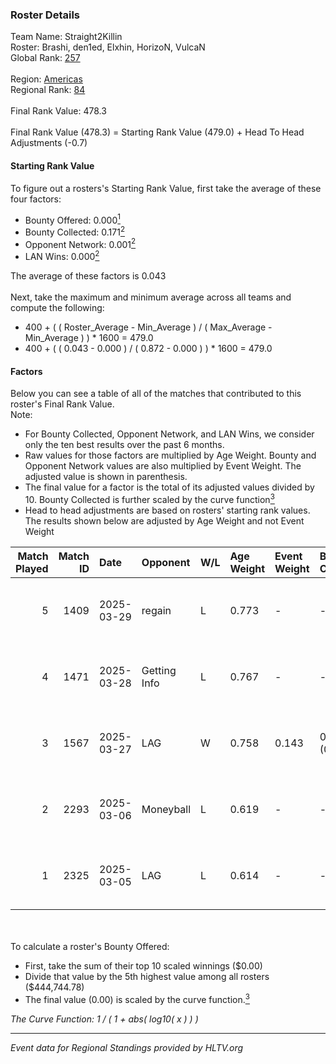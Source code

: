 ### Roster Details<br />
Team Name: Straight2Killin<br />
Roster: Brashi, den1ed, Elxhin, HorizoN, VulcaN<br />
Global Rank: [257](../../standings_global_2025_06_02.md)<br />
<br />
Region: [Americas]( ../../standings_americas_2025_06_02.md)<br />
Regional Rank: [84]( ../../standings_americas_2025_06_02.md)<br />
<br />
Final Rank Value:  478.3<br />
<br />
Final Rank Value (478.3) = Starting Rank Value (479.0) + Head To Head Adjustments (-0.7)<br />

#### Starting Rank Value<br />
To figure out a rosters's Starting Rank Value, first take the average of these four factors:<br />
- Bounty Offered: 0.000[<sup>1</sup>](#table2)
- Bounty Collected: 0.171[<sup>2</sup>](#table1)
- Opponent Network: 0.001[<sup>2</sup>](#table1)
- LAN Wins: 0.000[<sup>2</sup>](#table1)

The average of these factors is 0.043<br />
<br />
Next, take the maximum and minimum average across all teams and compute the following:<br />
- 400 + ( ( Roster_Average - Min_Average ) / ( Max_Average - Min_Average ) ) * 1600 = 479.0
- 400 + ( ( 0.043 - 0.000 ) / ( 0.872 - 0.000 ) ) * 1600 = 479.0


#### Factors<br />
Below you can see a table of all of the matches that contributed to this roster's Final Rank Value.<br />
Note:<br />

- For Bounty Collected, Opponent Network, and LAN Wins, we consider only the ten best results over the past 6 months.
- Raw values for those factors are multiplied by Age Weight. Bounty and Opponent Network values are also multiplied by Event Weight. The adjusted value is shown in parenthesis.
- The final value for a factor is the total of its adjusted values divided by 10. Bounty Collected is further scaled by the curve function[<sup>3</sup>](#curveFunction)
- Head to head adjustments are based on rosters' starting rank values. The results shown below are adjusted by Age Weight and not Event Weight
<span id="table1"></span><br />


| Match Played | Match ID | Date       | Opponent     | W/L | Age Weight | Event Weight | Bounty Collected | Opponent Network | LAN Wins  | H2H Adj. | Roster                                  |
| -: | -: | :- | :- | :- | :- | :- | :- | :- | :- | -: | :- |
|            5 |     1409 | 2025-03-29 | regain       | L   | 0.773      | -            | -                | -                | -         |   -10.79 | Brashi, den1ed, Elxhin, HorizoN, VulcaN |
|            4 |     1471 | 2025-03-28 | Getting Info | L   | 0.767      | -            | -                | -                | -         |    -1.80 | Brashi, den1ed, Elxhin, HorizoN, VulcaN |
|            3 |     1567 | 2025-03-27 | LAG          | W   | 0.758      | 0.143        | 0.001 (0.000)    | 0.100 (0.011)    | 0 (0.000) |    18.21 | Brashi, den1ed, Elxhin, HorizoN, VulcaN |
|            2 |     2293 | 2025-03-06 | Moneyball    | L   | 0.619      | -            | -                | -                | -         |    -2.07 | Brashi, den1ed, Elxhin, HorizoN, VulcaN |
|            1 |     2325 | 2025-03-05 | LAG          | L   | 0.614      | -            | -                | -                | -         |    -4.25 | Brashi, den1ed, Elxhin, HorizoN, VulcaN |

<br />
<span id="table2"></span><br />
To calculate a roster's Bounty Offered:<br />

- First, take the sum of their top 10 scaled winnings ($0.00)
- Divide that value by the 5th highest value among all rosters ($444,744.78)
- The final value (0.00) is scaled by the curve function.[<sup>3</sup>](#curveFunction)

<span id="curveFunction"></span>_The Curve Function: 1 / ( 1 + abs( log10( x ) ) )_<br />

---
_Event data for Regional Standings provided by HLTV.org_<br />
